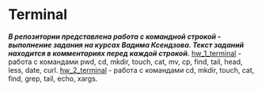 # Terminal
***В репозитории представлена работа с командной строкой - выполнение задания на курсах Вадима Ксендзова. Текст заданий находится в комментариях перед каждой строкой.***
[hw_1_terminal](https://github.com/Bezgubenko-Elena/Terminal/blob/main/hw_1_terminal) - работа с командами pwd, cd, mkdir, touch, cat, mv, cp, find, tail, head, less, date, curl.
[hw_2_terminal](https://github.com/Bezgubenko-Elena/Terminal/blob/main/hw_2_terminal) - работа с командами cd, mkdir, touch, cat, find, grep, tail, echo, xargs.
